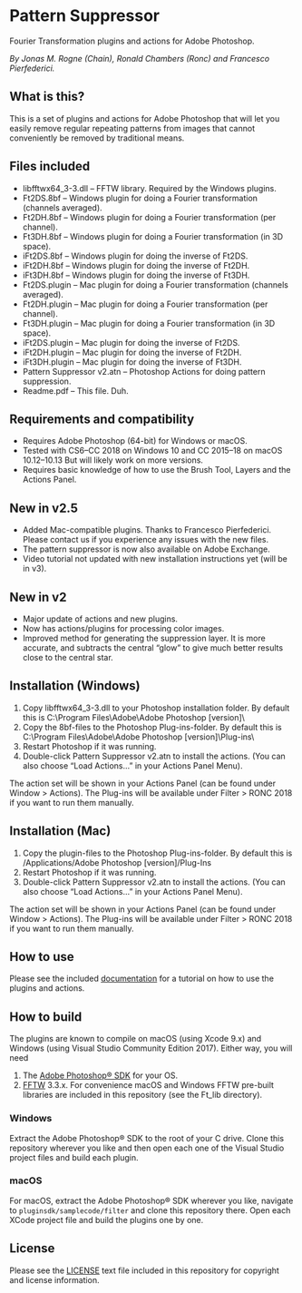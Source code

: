 # Pattern Suppressor
Fourier Transformation plugins and actions for Adobe Photoshop.

_By Jonas M. Rogne (Chain), Ronald Chambers (Ronc) and Francesco Pierfederici._


## What is this? 
This is a set of plugins and actions for Adobe Photoshop that will let you easily remove regular repeating patterns from images that cannot conveniently be removed by traditional means.


## Files included
* libfftwx64_3-3.dll – FFTW library. Required by the Windows plugins.
* Ft2DS.8bf – Windows plugin for doing a Fourier transformation (channels averaged).
* Ft2DH.8bf – Windows plugin for doing a Fourier transformation (per channel).
* Ft3DH.8bf – Windows plugin for doing a Fourier transformation (in 3D space).
* iFt2DS.8bf – Windows plugin for doing the inverse of Ft2DS.
* iFt2DH.8bf – Windows plugin for doing the inverse of Ft2DH.
* iFt3DH.8bf – Windows plugin for doing the inverse of Ft3DH.
* Ft2DS.plugin – Mac plugin for doing a Fourier transformation (channels averaged).
* Ft2DH.plugin – Mac plugin for doing a Fourier transformation (per channel).
* Ft3DH.plugin – Mac plugin for doing a Fourier transformation (in 3D space).
* iFt2DS.plugin – Mac plugin for doing the inverse of Ft2DS.
* iFt2DH.plugin – Mac plugin for doing the inverse of Ft2DH.
* iFt3DH.plugin – Mac plugin for doing the inverse of Ft3DH.
* Pattern Suppressor v2.atn – Photoshop Actions for doing pattern suppression.
* Readme.pdf – This file. Duh.


## Requirements and compatibility
* Requires Adobe Photoshop (64-bit) for Windows or macOS.
* Tested with CS6–CC 2018 on Windows 10 and CC 2015–18 on macOS 10.12–10.13
But will likely work on more versions.
* Requires basic knowledge of how to use the Brush Tool, Layers and the Actions Panel.


## New in v2.5
   * Added Mac-compatible plugins. Thanks to Francesco Pierfederici. 
Please contact us if you experience any issues with the new files.
   * The pattern suppressor is now also available on Adobe Exchange.
   * Video tutorial not updated with new installation instructions yet (will be in v3).


## New in v2
 * Major update of actions and new plugins.
 * Now has actions/plugins for processing color images.
 * Improved method for generating the suppression layer. It is more accurate, and subtracts the central “glow” to give much better results close to the central star.


## Installation (Windows)
 1. Copy libfftwx64_3-3.dll to your Photoshop installation folder. By default this is 
C:\Program Files\Adobe\Adobe Photoshop [version]\
 2. Copy the 8bf-files to the Photoshop Plug-ins-folder. By default this is
C:\Program Files\Adobe\Adobe Photoshop [version]\Plug-ins\
 3. Restart Photoshop if it was running.
 4. Double-click Pattern Suppressor v2.atn to install the actions.
(You can also choose “Load Actions…” in your Actions Panel Menu).

The action set will be shown in your Actions Panel (can be found under Window > Actions).
The Plug-ins will be available under Filter > RONC 2018 if you want to run them manually.


## Installation (Mac)
 1. Copy the plugin-files to the Photoshop Plug-ins-folder. By default this is
/Applications/Adobe Photoshop [version]/Plug-Ins
 2. Restart Photoshop if it was running.
 3. Double-click Pattern Suppressor v2.atn to install the actions.
(You can also choose “Load Actions…” in your Actions Panel Menu).

The action set will be shown in your Actions Panel (can be found under Window > Actions).
The Plug-ins will be available under Filter > RONC 2018 if you want to run them manually.


## How to use

Please see the included [documentation](http://htmlpreview.github.com/?https://github.com/rechmbrs/FtPattern/blob/master/doc/index.html) for a tutorial on how to use the plugins and actions.


## How to build

The plugins are known to compile on macOS (using Xcode 9.x) and Windows (using Visual Studio Community Edition 2017). Either way, you will need 

 1. The [Adobe Photoshop® SDK](https://www.adobe.com/devnet/photoshop/sdk/eula.html) for your OS.
 2. [FFTW](http://www.fftw.org) 3.3.x. For convenience macOS and Windows FFTW pre-built libraries are included in this repository (see the Ft_lib directory).

### Windows
 
Extract the Adobe Photoshop® SDK to the root of your C drive. Clone this repository wherever you like and then open each one of the Visual Studio project files and build each plugin.
 
 
### macOS

For macOS, extract the Adobe Photoshop® SDK wherever you like, navigate to ```pluginsdk/samplecode/filter``` and clone this repository there. Open each XCode project file and build the plugins one by one.


## License

Please see the [LICENSE](LICENSE) text file included in this repository for copyright and license information.
